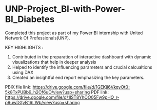 # UNP-Project_BI-with-Power-BI_Diabetes

Completed this project as part of my Power BI internship with United Network Of Professionals(UNP).

KEY HIGHLIGHTS :
1. Contributed in the preparation of interactive dashboard with dynamic visualizations that help in deeper analysis
2. Helped to identify the influencing parameters and crucial calcualtions using DAX
3. Created an insightful end report emphasizing the key parameters.

PBIX file link: https://drive.google.com/file/d/1GEKji6VkqyOt0-5k8TxPUBb9_h2Of6uO/view?usp=sharing
PDF link: https://drive.google.com/file/d/1lST8YhOO05Fw9pHQ_r-p9uwDGyB16LWb/view?usp=sharing
